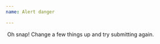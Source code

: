 ```yaml
---
name: Alert danger

---
```


<div class="alert alert-danger" role="alert"><i class="fa fa-exclamation-circle" aria-hidden="true"></i>  Oh snap! Change a few things up and try submitting again.</div>



